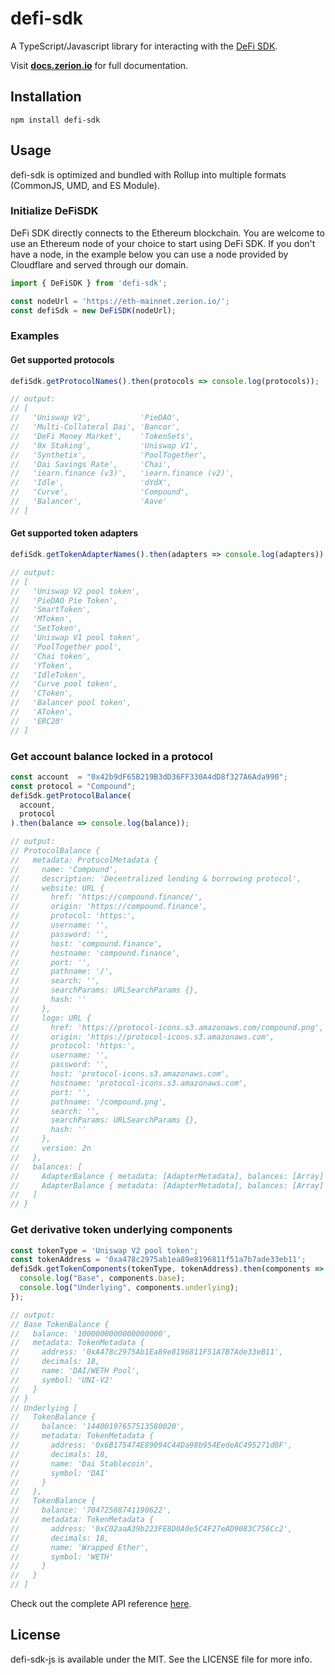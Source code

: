 # defi-sdk

A TypeScript/Javascript library for interacting with the [DeFi SDK](https://github.com/zeriontech/defi-sdk).

Visit **[docs.zerion.io](https://docs.zerion.io)** for full documentation.

## Installation

```
npm install defi-sdk
```

## Usage

defi-sdk is optimized and bundled with Rollup into multiple formats (CommonJS, UMD, and ES Module).

### Initialize DeFiSDK
DeFi SDK directly connects to the Ethereum blockchain. You are welcome to use an Ethereum node of your choice to start using DeFi SDK.
If you don't have a node, in the example below you can use a node provided by Cloudflare and served through our domain.

```javascript
import { DeFiSDK } from 'defi-sdk';

const nodeUrl = 'https://eth-mainnet.zerion.io/';
const defiSdk = new DeFiSDK(nodeUrl);
```

### Examples

#### Get supported protocols
```javascript
defiSdk.getProtocolNames().then(protocols => console.log(protocols));

// output:
// [
//   'Uniswap V2',           'PieDAO',
//   'Multi-Collateral Dai', 'Bancor',
//   'DeFi Money Market',    'TokenSets',
//   '0x Staking',           'Uniswap V1',
//   'Synthetix',            'PoolTogether',
//   'Dai Savings Rate',     'Chai',
//   'iearn.finance (v3)',   'iearn.finance (v2)',
//   'Idle',                 'dYdX',
//   'Curve',                'Compound',
//   'Balancer',             'Aave'
// ]
```

#### Get supported token adapters
```javascript
defiSdk.getTokenAdapterNames().then(adapters => console.log(adapters));

// output:
// [
//   'Uniswap V2 pool token',
//   'PieDAO Pie Token',
//   'SmartToken',
//   'MToken',
//   'SetToken',
//   'Uniswap V1 pool token',
//   'PoolTogether pool',
//   'Chai token',
//   'YToken',
//   'IdleToken',
//   'Curve pool token',
//   'CToken',
//   'Balancer pool token',
//   'AToken',
//   'ERC20'
// ]
```

### Get account balance locked in a protocol
```javascript
const account  = "0x42b9dF65B219B3dD36FF330A4dD8f327A6Ada990";
const protocol = "Compound";
defiSdk.getProtocolBalance(
  account,
  protocol
).then(balance => console.log(balance));

// output:
// ProtocolBalance {
//   metadata: ProtocolMetadata {
//     name: 'Compound',
//     description: 'Decentralized lending & borrowing protocol',
//     website: URL {
//       href: 'https://compound.finance/',
//       origin: 'https://compound.finance',
//       protocol: 'https:',
//       username: '',
//       password: '',
//       host: 'compound.finance',
//       hostname: 'compound.finance',
//       port: '',
//       pathname: '/',
//       search: '',
//       searchParams: URLSearchParams {},
//       hash: ''
//     },
//     logo: URL {
//       href: 'https://protocol-icons.s3.amazonaws.com/compound.png',
//       origin: 'https://protocol-icons.s3.amazonaws.com',
//       protocol: 'https:',
//       username: '',
//       password: '',
//       host: 'protocol-icons.s3.amazonaws.com',
//       hostname: 'protocol-icons.s3.amazonaws.com',
//       port: '',
//       pathname: '/compound.png',
//       search: '',
//       searchParams: URLSearchParams {},
//       hash: ''
//     },
//     version: 2n
//   },
//   balances: [
//     AdapterBalance { metadata: [AdapterMetadata], balances: [Array] },
//     AdapterBalance { metadata: [AdapterMetadata], balances: [Array] }
//   ]
// }
```
### Get derivative token underlying components
```javascript
const tokenType = 'Uniswap V2 pool token';
const tokenAddress = '0xa478c2975ab1ea89e8196811f51a7b7ade33eb11';
defiSdk.getTokenComponents(tokenType, tokenAddress).then(components => {
  console.log("Base", components.base);
  console.log("Underlying", components.underlying);
});

// output:
// Base TokenBalance {
//   balance: '1000000000000000000',
//   metadata: TokenMetadata {
//     address: '0xA478c2975Ab1Ea89e8196811F51A7B7Ade33eB11',
//     decimals: 18,
//     name: 'DAI/WETH Pool',
//     symbol: 'UNI-V2'
//   }
// }
// Underlying [
//   TokenBalance {
//     balance: '14400197657513580020',
//     metadata: TokenMetadata {
//       address: '0x6B175474E89094C44Da98b954EedeAC495271d0F',
//       decimals: 18,
//       name: 'Dai Stablecoin',
//       symbol: 'DAI'
//     }
//   },
//   TokenBalance {
//     balance: '70472588741190622',
//     metadata: TokenMetadata {
//       address: '0xC02aaA39b223FE8D0A0e5C4F27eAD9083C756Cc2',
//       decimals: 18,
//       name: 'Wrapped Ether',
//       symbol: 'WETH'
//     }
//   }
// ]
```

Check out the complete API reference [here](src/protocols/interfaces.ts).

## License

defi-sdk-js is available under the MIT. See the LICENSE file for more info.
